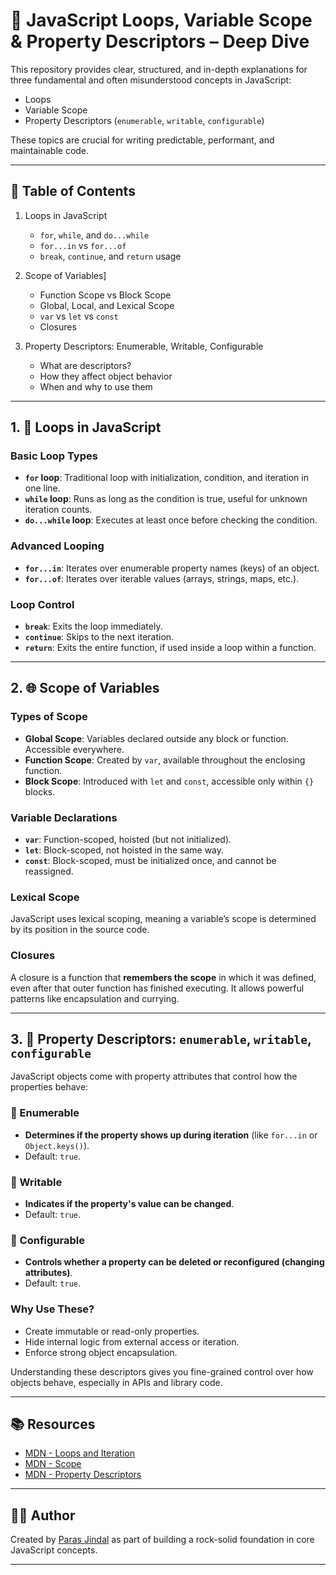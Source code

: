 # 🔁 JavaScript Loops, Variable Scope & Property Descriptors – Deep Dive

This repository provides clear, structured, and in-depth explanations for three fundamental and often misunderstood concepts in JavaScript:

- Loops
- Variable Scope
- Property Descriptors (`enumerable`, `writable`, `configurable`)

These topics are crucial for writing predictable, performant, and maintainable code.

---

## 📌 Table of Contents

1. Loops in JavaScript
    - `for`, `while`, and `do...while`
    - `for...in` vs `for...of`
    - `break`, `continue`, and `return` usage
     
2. Scope of Variables]
    - Function Scope vs Block Scope
    - Global, Local, and Lexical Scope
    - `var` vs `let` vs `const`
    - Closures
      
3. Property Descriptors: Enumerable, Writable, Configurable
    - What are descriptors?
    - How they affect object behavior
    - When and why to use them

---

## 1. 🔁 Loops in JavaScript

### Basic Loop Types
- **`for` loop**: Traditional loop with initialization, condition, and iteration in one line.
- **`while` loop**: Runs as long as the condition is true, useful for unknown iteration counts.
- **`do...while` loop**: Executes at least once before checking the condition.

### Advanced Looping
- **`for...in`**: Iterates over enumerable property names (keys) of an object.
- **`for...of`**: Iterates over iterable values (arrays, strings, maps, etc.).

### Loop Control
- **`break`**: Exits the loop immediately.
- **`continue`**: Skips to the next iteration.
- **`return`**: Exits the entire function, if used inside a loop within a function.

---

## 2. 🌐 Scope of Variables

### Types of Scope
- **Global Scope**: Variables declared outside any block or function. Accessible everywhere.
- **Function Scope**: Created by `var`, available throughout the enclosing function.
- **Block Scope**: Introduced with `let` and `const`, accessible only within `{}` blocks.

### Variable Declarations
- **`var`**: Function-scoped, hoisted (but not initialized).
- **`let`**: Block-scoped, not hoisted in the same way.
- **`const`**: Block-scoped, must be initialized once, and cannot be reassigned.

### Lexical Scope
JavaScript uses lexical scoping, meaning a variable’s scope is determined by its position in the source code.

### Closures
A closure is a function that **remembers the scope** in which it was defined, even after that outer function has finished executing.
It allows powerful patterns like encapsulation and currying.

---

## 3. 🧬 Property Descriptors: `enumerable`, `writable`, `configurable`

JavaScript objects come with property attributes that control how the properties behave:

### 🔹 Enumerable
- **Determines if the property shows up during iteration** (like `for...in` or `Object.keys()`).
- Default: `true`.

### 🔹 Writable
- **Indicates if the property's value can be changed**.
- Default: `true`.

### 🔹 Configurable
- **Controls whether a property can be deleted or reconfigured (changing attributes)**.
- Default: `true`.

### Why Use These?
- Create immutable or read-only properties.
- Hide internal logic from external access or iteration.
- Enforce strong object encapsulation.

Understanding these descriptors gives you fine-grained control over how objects behave, especially in APIs and library code.

---

## 📚 Resources

- [MDN - Loops and Iteration](https://developer.mozilla.org/en-US/docs/Web/JavaScript/Guide/Loops_and_iteration)
- [MDN - Scope](https://developer.mozilla.org/en-US/docs/Glossary/Scope)
- [MDN - Property Descriptors](https://developer.mozilla.org/en-US/docs/Web/JavaScript/Reference/Global_Objects/Object/defineProperty)

---

## 👨‍💻 Author

Created by [Paras Jindal](https://github.com/Paras-jindal1604) as part of building a rock-solid foundation in core JavaScript concepts.

---


